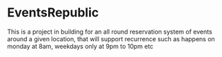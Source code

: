# EventsRepublic
This is a project in building for an all round reservation system of events around a given location,
that will support recurrence such as happens on monday at 8am, weekdays only at 9pm to 10pm etc
